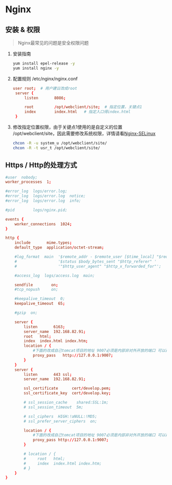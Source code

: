 # Nginx 

## 安装 & 权限
> Nginx最常见的问题是安全权限问题

1. 安装指南
   ``` sh
   yum install epel-release -y
   yum install nginx -y
   ``` 
2. 配置规则 /etc/nginx/nginx.conf
   ``` conf
   user root;  # 用户建议改成root
    server {
        listen       8086;

        root         /opt/webclient/site;  # 指定位置，关键点1
	    index        index.html   # 指定入口得index.html
    }
   ```
3. 修改指定位置权限，由于关键点1使用的是自定义的位置  /opt/webclient/site，因此需要修改系统权限，详情请看[Nginx-SELinux](https://goodmemory.cc/selinux%E7%9B%B8%E5%85%B3%E7%9A%84permission-denied%E9%97%AE%E9%A2%98/)
    ``` sh
    chcon -R -u system_u /opt/webclient/site/
    chcon -R -t usr_t /opt/webclient/site/
    ```

## Https / Http的处理方式

``` conf
#user  nobody;
worker_processes  1;

#error_log  logs/error.log;
#error_log  logs/error.log  notice;
#error_log  logs/error.log  info;

#pid        logs/nginx.pid;

events {
    worker_connections  1024;
}

http {
    include       mime.types;
    default_type  application/octet-stream;

    #log_format  main  '$remote_addr - $remote_user [$time_local] "$request" '
    #                  '$status $body_bytes_sent "$http_referer" '
    #                  '"$http_user_agent" "$http_x_forwarded_for"';

    #access_log  logs/access.log  main;

    sendfile        on;
    #tcp_nopush     on;

    #keepalive_timeout  0;
    keepalive_timeout  65;

    #gzip  on;

    server {
        listen       6163;
        server_name  192.168.82.91;
        root   html;
        index  index.html index.htm;
        location / {
		    #下面的改成自己tomcat项目的地址 9007必须是内部非对外开放的端口 可以再igserver里面修改
            proxy_pass   http://127.0.0.1:9007;
        }
    }
    server {
        listen       443 ssl;
        server_name  192.168.82.91;

        ssl_certificate      cert/develop.pem;
        ssl_certificate_key  cert/develop.key;

        # ssl_session_cache    shared:SSL:1m;
        # ssl_session_timeout  5m;

        # ssl_ciphers  HIGH:!aNULL:!MD5;
        # ssl_prefer_server_ciphers  on;

        location / {
            #下面的改成自己tomcat项目的地址 9007必须是内部非对外开放的端口 可以再igserver里面修改
            proxy_pass http://127.0.0.1:9007;
        }

        # location / {
        #     root   html;
        #     index  index.html index.htm;
        # }
    }
}
```
